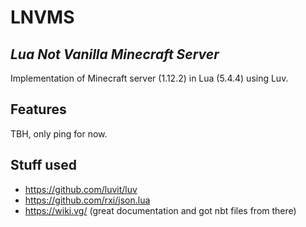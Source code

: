 # LNVMS
## _Lua Not Vanilla Minecraft Server_

Implementation of Minecraft server (1.12.2) in Lua (5.4.4) using Luv.

## Features

TBH, only ping for now.

## Stuff used

- https://github.com/luvit/luv
- https://github.com/rxi/json.lua
- https://wiki.vg/ (great documentation and got nbt files from there)